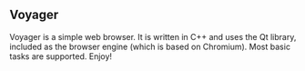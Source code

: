 ## Voyager
Voyager is a simple web browser. It is written in C++ and uses the Qt library, included as the browser engine (which is based on Chromium). Most basic tasks are supported. Enjoy! 
